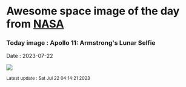 
# Awesome space image of the day from [NASA](https://api.nasa.gov/)

### Today image : Apollo 11: Armstrong's Lunar Selfie
Date : 2023-07-22

![](https://apod.nasa.gov/apod/image/2307/AldrinVisorCrop_Apollo11_1080.jpg)

<small>Latest update : Sat Jul 22 04:14:21 2023</small>
        